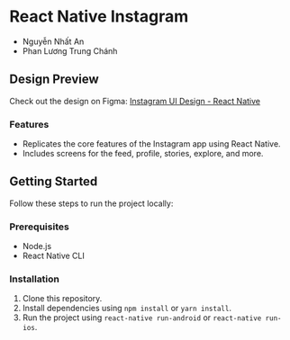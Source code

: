 # React Native Instagram
- Nguyễn Nhất An
- Phan Lương Trung Chánh

## Design Preview
Check out the design on Figma: [Instagram UI Design - React Native](https://www.figma.com/file/nSqiWZO6JXLErtHxkC6bhS/Instagram-UI-Design-React-Native?type=design&node-id=2162-6021&mode=design&t=KSykv6tvFLJdvz7l-0)

### Features
- Replicates the core features of the Instagram app using React Native.
- Includes screens for the feed, profile, stories, explore, and more.

## Getting Started

Follow these steps to run the project locally:

### Prerequisites
- Node.js
- React Native CLI

### Installation
1. Clone this repository.
2. Install dependencies using `npm install` or `yarn install`.
3. Run the project using `react-native run-android` or `react-native run-ios`.
